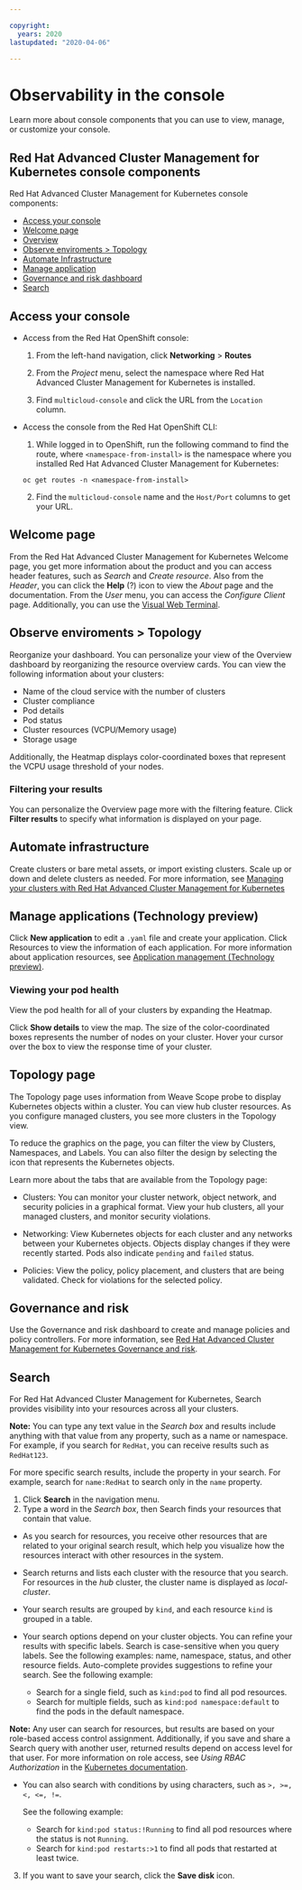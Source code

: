 ```yaml
---

copyright:
  years: 2020
lastupdated: "2020-04-06"

---
```



# Observability in the console 

Learn more about console components that you can use to view, manage, or customize your console. 

## Red Hat Advanced Cluster Management for Kubernetes console components

Red Hat Advanced Cluster Management for Kubernetes console components:

- [Access your console](#access-your-console)
- [Welcome page](#welcome-page)
- [Overview](#overview) 
- [Observe enviroments > Topology](#observe-environments-topology)
- [Automate Infrastructure](#automate-infrastructure)
- [Manage application](#manage-application)
- [Governance and risk dashboard](#governance-and-risk-dashboard)
- [Search](#search) 

## Access your console

- Access from the Red Hat OpenShift console:

  1. From the left-hand navigation, click **Networking** > **Routes**

  2. From the _Project_ menu, select the namespace where Red Hat Advanced Cluster Management for Kubernetes is installed.

  3. Find `multicloud-console` and click the URL from the `Location` column.

- Access the console from the Red Hat OpenShift CLI:

  1. While logged in to OpenShift, run the following command to find the route, where `<namespace-from-install>` is the namespace where you installed Red Hat Advanced Cluster Management for Kubernetes:

  ```
  oc get routes -n <namespace-from-install>
  ```
  2. Find the `multicloud-console` name and the `Host/Port` columns to get your URL.

## Welcome page

From the Red Hat Advanced Cluster Management for Kubernetes Welcome page, you get more information about the product and you can access header features, such as _Search_ and _Create resource_. Also from the _Header_, you can click the **Help** (?) icon to view the _About_ page and the documentation. From the _User_ menu, you can access the _Configure Client_ page. Additionally, you can use the [Visual Web Terminal](vwt_search.md). 

## Observe enviroments > Topology

Reorganize your dashboard. You can personalize your view of the Overview dashboard by reorganizing the resource overview cards. You can view the following information about your clusters: 

* Name of the cloud service with the number of clusters
* Cluster compliance
* Pod details
* Pod status
* Cluster resources (VCPU/Memory usage)
* Storage usage

Additionally, the Heatmap displays color-coordinated boxes that represent the VCPU usage threshold of your nodes. 

### Filtering your results

You can personalize the Overview page more with the filtering feature. Click **Filter results** to specify what information is displayed on your page.

## Automate infrastructure

Create clusters or bare metal assets, or import existing clusters. Scale up or down and delete clusters as needed. For more information, see [Managing your clusters with Red Hat Advanced Cluster Management for Kubernetes](manage_cluster/intro.md)

## Manage applications (Technology preview)

Click **New application** to edit a `.yaml` file and create your application. Click Resources to view the information of each application. For more information about application resources, see [Application management (Technology preview)](../manage_applications/overview.md).

### Viewing your pod health 

View the pod health for all of your clusters by expanding the Heatmap.

Click **Show details** to view the map. The size of the color-coordinated boxes represents the number of nodes on your cluster. Hover your cursor over the box to view the response time of your cluster. 

## Topology page 

The Topology page uses information from Weave Scope probe to display Kubernetes objects within a cluster. You can view hub cluster resources. As you configure managed clusters, you see more clusters in the Topology view. 

To reduce the graphics on the page, you can filter the view by Clusters, Namespaces, and Labels. You can also filter the design by selecting the icon that represents the Kubernetes objects.

Learn more about the tabs that are available from the Topology page:

  - Clusters: You can monitor your cluster network, object network, and security policies in a graphical format. View your hub clusters, all your managed clusters, and monitor security violations.

  - Networking: View Kubernetes objects for each cluster and any networks between your Kubernetes objects. Objects display changes if they were recently started. Pods also indicate `pending` and `failed` status.

  - Policies: View the policy, policy placement, and clusters that are being validated. Check for violations for the selected policy.

## Governance and risk

Use the Governance and risk dashboard to create and manage policies and policy controllers. For more information, see [Red Hat Advanced Cluster Management for Kubernetes Governance and risk](../governance/compliance_intro.md).

## Search 

For Red Hat Advanced Cluster Management for Kubernetes, Search provides visibility into your resources across all your clusters.

**Note:** You can type any text value in the _Search box_ and results include anything with that value from any property, such as a name or namespace. For example, if you search for `RedHat`, you can receive results such as `RedHat123`. 

For more specific search results, include the property in your search. For example, search for `name:RedHat` to search only in the `name` property.

1. Click **Search** in the navigation menu. 
2. Type a word in the _Search box_, then Search finds your resources that contain that value.
   
  - As you search for resources, you receive other resources that are related to your original search result, which help you visualize how the resources interact with other resources in the system. 
  
  - Search returns and lists each cluster with the resource that you search. For resources in the _hub_ cluster, the cluster name is displayed as _local-cluster_.
   
  - Your search results are grouped by `kind`, and each resource `kind` is grouped in a table. 

  - Your search options depend on your cluster objects. You can refine your results with specific labels. Search is case-sensitive when you query labels. See the following examples: name, namespace, status, and other resource fields. Auto-complete provides suggestions to refine your search. See the following example:

    - Search for a single field, such as `kind:pod` to find all pod resources.
    - Search for multiple fields, such as `kind:pod namespace:default` to find the pods in the default namespace. 
  
  **Note:** Any user can search for resources, but results are based on your role-based access control assignment. Additionally, if you save and share a Search query with another user, returned results depend on access level for that user. For more information on role access, see _Using RBAC Authorization_ in the [Kubernetes documentation](https://kubernetes.io/docs/reference/access-authn-authz/rbac/).

  - You can also search with conditions by using characters, such as `>, >=, <, <=, !=`.

    See the following example:

    - Search for `kind:pod status:!Running` to find all pod resources where the status is not `Running`.
    - Search for `kind:pod restarts:>1` to find all pods that restarted at least twice.

3. If you want to save your search, click the **Save disk** icon.  

